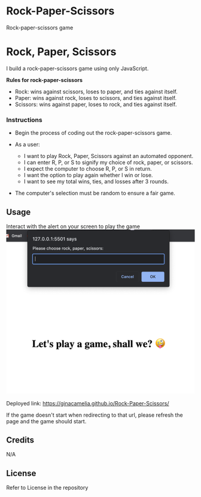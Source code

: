 # Rock-Paper-Scissors
Rock-paper-scissors game

# Rock, Paper, Scissors

I build a rock-paper-scissors game using only JavaScript.

**Rules for rock-paper-scissors**

* Rock: wins against scissors, loses to paper, and ties against itself.
* Paper: wins against rock, loses to scissors, and ties against itself.
* Scissors: wins against paper, loses to rock, and ties against itself.

### Instructions

* Begin the process of coding out the rock-paper-scissors game.

* As a user:
  * I want to play Rock, Paper, Scissors against an automated opponent.
  * I can enter R, P, or S to signify my choice of rock, paper, or scissors.
  * I expect the computer to choose R, P, or S in return.
  * I want the option to play again whether I win or lose.
  * I want to see my total wins, ties, and losses after 3 rounds.

* The computer's selection must be random to ensure a fair game.

## Usage 

Interact with the alert on your screen to play the game
![](./resources/ss-rock-paper-scissora.png)

Deployed link: https://ginacamelia.github.io/Rock-Paper-Scissors/

If the game doesn't start when redirecting to that url, please refresh the page and the game should start. 

## Credits 
 
N/A

## License
Refer to License in the repository